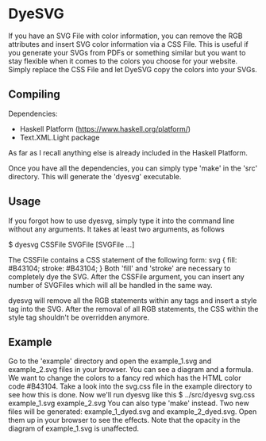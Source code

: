 # DyeSVG

If you have an SVG File with color information, you can remove the RGB attributes and insert SVG color information via a CSS File. This is useful if you generate your SVGs from PDFs or something similar but you want to stay flexible when it comes to the colors you choose for your website. Simply replace the CSS File and let DyeSVG copy the colors into your SVGs.


Compiling
--------------
Dependencies:
 - Haskell Platform (https://www.haskell.org/platform/)
 - Text.XML.Light package

As far as I recall anything else is already included in the Haskell Platform.

Once you have all the dependencies, you can simply type 'make' in the 'src' directory. This will generate the 'dyesvg' executable.


Usage
--------------
If you forgot how to use dyesvg, simply type it into the command line without any arguments. It takes at least two arguments, as follows

   $ dyesvg CSSFile SVGFile [SVGFile ...]

The CSSFile contains a CSS statement of the following form:
   svg { fill: #B43104; stroke: #B43104; }
Both 'fill' and 'stroke' are necessary to completely dye the SVG. After the CSSFile argument, you can insert any number of SVGFiles which will all be handled in the same way.

dyesvg will remove all the RGB statements within any tags and insert a style tag into the SVG. After the removal of all RGB statements, the CSS within the style tag shouldn't be overridden anymore.


Example
--------------
Go to the 'example' directory and open the example\_1.svg and example\_2.svg files in your browser. You can see a diagram and a formula. We want to change the colors to a fancy red which has the HTML color code #B43104. Take a look into the svg.css file in the example directory to see how this is done. Now we'll run dyesvg like this
   $ ../src/dyesvg svg.css example\_1.svg example\_2.svg
You can also type 'make' instead. Two new files will be generated: example\_1\_dyed.svg and example\_2\_dyed.svg. Open them up in your browser to see the effects. Note that the opacity in the diagram of example\_1.svg is unaffected.

